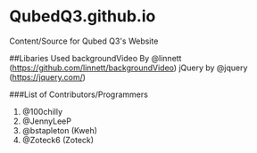 # QubedQ3.github.io
Content/Source for Qubed Q3's Website

##Libaries Used
backgroundVideo By @linnett (https://github.com/linnett/backgroundVideo)
jQuery by @jquery (https://jquery.com/)

###List of Contributors/Programmers
1. @100chilly
2. @JennyLeeP
3. @bstapleton (Kweh)
4. @Zoteck6 (Zoteck)
